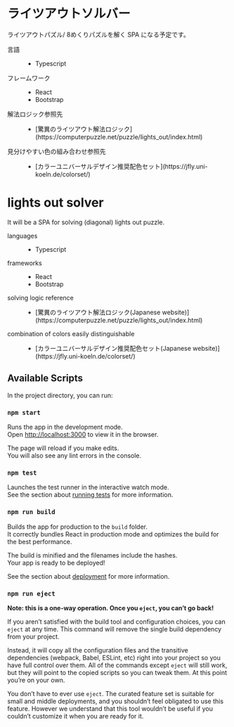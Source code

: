 # ライツアウトソルバー

ライツアウトパズル/ 8めくりパズルを解く SPA になる予定です。

<dl>
  <dt>言語</dt>
  <dd>
    <ul>
      <li>Typescript</li>
    </ul>
  </dd>
  <dt>フレームワーク</dt>
  <dd>
    <ul>
      <li>React</li>
      <li>Bootstrap</li>
    </ul>
  </dd>
  <dt>解法ロジック参照先</dt>
  <dd>
    <ul>
      <li>[驚異のライツアウト解法ロジック](https://computerpuzzle.net/puzzle/lights_out/index.html)</li>
    </ul>
  </dd>
  <dt>見分けやすい色の組み合わせ参照先</dt>
  <dd>
    <ul>
      <li>[カラーユニバーサルデザイン推奨配色セット](https://jfly.uni-koeln.de/colorset/)</li>
    </ul>
  </dd>
</dl>

# lights out solver

It will be a SPA for solving (diagonal) lights out puzzle.

<dl>
  <dt>languages</dt>
  <dd>
    <ul>
      <li>Typescript</li>
    </ul>
  </dd>
  <dt>frameworks</dt>
  <dd>
    <ul>
      <li>React</li>
      <li>Bootstrap</li>
    </ul>
  </dd>
  <dt>solving logic reference</dt>
  <dd>
    <ul>
      <li>[驚異のライツアウト解法ロジック(Japanese website)](https://computerpuzzle.net/puzzle/lights_out/index.html)</li>
    </ul>
  </dd>
  <dt>combination of colors easily distinguishable</dt>
  <dd>
    <ul>
      <li>[カラーユニバーサルデザイン推奨配色セット(Japanese website)](https://jfly.uni-koeln.de/colorset/)</li>
    </ul>
  </dd>
</dl>

## Available Scripts

In the project directory, you can run:

### `npm start`

Runs the app in the development mode.\
Open [http://localhost:3000](http://localhost:3000) to view it in the browser.

The page will reload if you make edits.\
You will also see any lint errors in the console.

### `npm test`

Launches the test runner in the interactive watch mode.\
See the section about [running tests](https://facebook.github.io/create-react-app/docs/running-tests) for more information.

### `npm run build`

Builds the app for production to the `build` folder.\
It correctly bundles React in production mode and optimizes the build for the best performance.

The build is minified and the filenames include the hashes.\
Your app is ready to be deployed!

See the section about [deployment](https://facebook.github.io/create-react-app/docs/deployment) for more information.

### `npm run eject`

**Note: this is a one-way operation. Once you `eject`, you can’t go back!**

If you aren’t satisfied with the build tool and configuration choices, you can `eject` at any time. This command will remove the single build dependency from your project.

Instead, it will copy all the configuration files and the transitive dependencies (webpack, Babel, ESLint, etc) right into your project so you have full control over them. All of the commands except `eject` will still work, but they will point to the copied scripts so you can tweak them. At this point you’re on your own.

You don’t have to ever use `eject`. The curated feature set is suitable for small and middle deployments, and you shouldn’t feel obligated to use this feature. However we understand that this tool wouldn’t be useful if you couldn’t customize it when you are ready for it.
